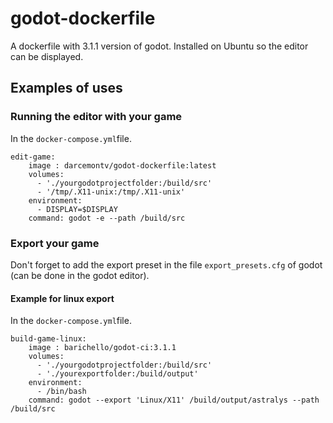 
# godot-dockerfile
A dockerfile with 3.1.1 version of godot. Installed on Ubuntu so the editor can be displayed.

## Examples of uses

### Running the editor with your game

In the `docker-compose.yml`file.

    edit-game:
	    image : darcemontv/godot-dockerfile:latest
	    volumes:
	      - './yourgodotprojectfolder:/build/src'
	      - '/tmp/.X11-unix:/tmp/.X11-unix'
	    environment:
	      - DISPLAY=$DISPLAY
	    command: godot -e --path /build/src

### Export your game
Don't forget to add the export preset in the file `export_presets.cfg` of godot (can be done in the godot editor).
#### Example for linux export
In the `docker-compose.yml`file.

    build-game-linux:
	    image : barichello/godot-ci:3.1.1
	    volumes:
	      - './yourgodotprojectfolder:/build/src'
	      - './yourexportfolder:/build/output'
	    environment:
	      - /bin/bash
	    command: godot --export 'Linux/X11' /build/output/astralys --path /build/src
